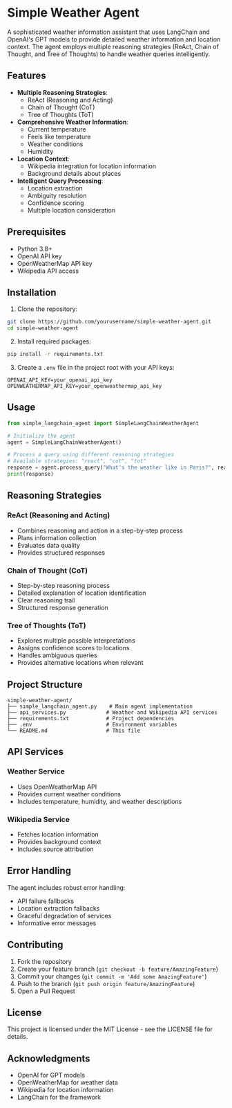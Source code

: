 # Simple Weather Agent

A sophisticated weather information assistant that uses LangChain and OpenAI's GPT models to provide detailed weather information and location context. The agent employs multiple reasoning strategies (ReAct, Chain of Thought, and Tree of Thoughts) to handle weather queries intelligently.

## Features

- **Multiple Reasoning Strategies**:
  - ReAct (Reasoning and Acting)
  - Chain of Thought (CoT)
  - Tree of Thoughts (ToT)
- **Comprehensive Weather Information**:
  - Current temperature
  - Feels like temperature
  - Weather conditions
  - Humidity
- **Location Context**:
  - Wikipedia integration for location information
  - Background details about places
- **Intelligent Query Processing**:
  - Location extraction
  - Ambiguity resolution
  - Confidence scoring
  - Multiple location consideration

## Prerequisites

- Python 3.8+
- OpenAI API key
- OpenWeatherMap API key
- Wikipedia API access

## Installation

1. Clone the repository:
```bash
git clone https://github.com/yourusername/simple-weather-agent.git
cd simple-weather-agent
```

2. Install required packages:
```bash
pip install -r requirements.txt
```

3. Create a `.env` file in the project root with your API keys:
```env
OPENAI_API_KEY=your_openai_api_key
OPENWEATHERMAP_API_KEY=your_openweathermap_api_key
```

## Usage

```python
from simple_langchain_agent import SimpleLangChainWeatherAgent

# Initialize the agent
agent = SimpleLangChainWeatherAgent()

# Process a query using different reasoning strategies
# Available strategies: "react", "cot", "tot"
response = agent.process_query("What's the weather like in Paris?", reasoning_type="tot")
print(response)
```

## Reasoning Strategies

### ReAct (Reasoning and Acting)
- Combines reasoning and action in a step-by-step process
- Plans information collection
- Evaluates data quality
- Provides structured responses

### Chain of Thought (CoT)
- Step-by-step reasoning process
- Detailed explanation of location identification
- Clear reasoning trail
- Structured response generation

### Tree of Thoughts (ToT)
- Explores multiple possible interpretations
- Assigns confidence scores to locations
- Handles ambiguous queries
- Provides alternative locations when relevant

## Project Structure

```
simple-weather-agent/
├── simple_langchain_agent.py    # Main agent implementation
├── api_services.py             # Weather and Wikipedia API services
├── requirements.txt            # Project dependencies
├── .env                        # Environment variables
└── README.md                   # This file
```

## API Services

### Weather Service
- Uses OpenWeatherMap API
- Provides current weather conditions
- Includes temperature, humidity, and weather descriptions

### Wikipedia Service
- Fetches location information
- Provides background context
- Includes source attribution

## Error Handling

The agent includes robust error handling:
- API failure fallbacks
- Location extraction fallbacks
- Graceful degradation of services
- Informative error messages

## Contributing

1. Fork the repository
2. Create your feature branch (`git checkout -b feature/AmazingFeature`)
3. Commit your changes (`git commit -m 'Add some AmazingFeature'`)
4. Push to the branch (`git push origin feature/AmazingFeature`)
5. Open a Pull Request

## License

This project is licensed under the MIT License - see the LICENSE file for details.

## Acknowledgments

- OpenAI for GPT models
- OpenWeatherMap for weather data
- Wikipedia for location information
- LangChain for the framework 